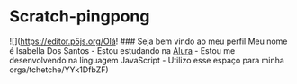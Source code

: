 # Scratch-pingpong
![](https://editor.p5js.org/Olá! ### Seja bem vindo ao meu perfil  Meu nome é Isabella Dos Santos  - Estou estudando na [Alura](https://www.alura.com.br) - Estou me desenvolvendo na linguagem JavaScript - Utilizo esse espaço para minha orga/tchetche/YYk1DfbZF)
